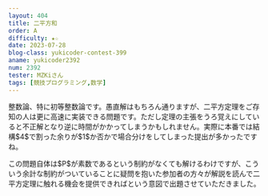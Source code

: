 ```yaml
---
layout: 404
title: 二平方和
order: A
difficulty: ★☆
date: 2023-07-28
blog-class: yukicoder-contest-399
aname: yukicoder2392
num: 2392
tester: MZKiさん
tags: [競技プログラミング,数学]
---
```


<p>
整数論、特に初等整数論です。愚直解はもちろん通りますが、二平方定理をご存知の人は更に高速に実装できる問題です。ただし定理の主張をうろ覚えにしていると不正解となり逆に時間がかかってしまうかもしれません。実際に本番では結構$4$で割った余りが$1$か否かで場合分けをしてしまった提出が多かったですね。
</p>
<p>
この問題自体は$P$が素数であるという制約がなくても解けるわけですが、こういう余計な制約がついていることに疑問を抱いた参加者の方々が解説を読んで二平方定理に触れる機会を提供できればという意図で出題させていただきました。
</p>

